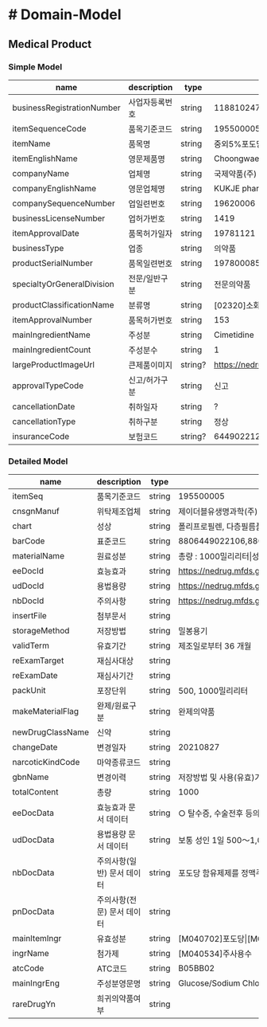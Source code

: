 # # Domain-Model
## Medical Product
### Simple Model

| name                       | description | type    | sample                                                       | comments |
|----------------------------|-------------|---------|--------------------------------------------------------------|----------|
| businessRegistrationNumber | 사업자등록번호     | string  | 1188102477                                                   |          |
| itemSequenceCode           | 품목기준코드      | string  | 195500005                                                    |          |
| itemName                   | 품목명         | string  | 중외5%포도당생리식염액(수출명:5%DextroseinnormalsalineInj.)               |          |
| itemEnglishName            | 영문제품명       | string  | Choongwae 5% Dextrose In Normal Saline Inj."                 |          |
| companyName                | 업체명         | string  | 국제약품(주)                                                      |          |
| companyEnglishName         | 영문업체명       | string  | KUKJE pharmaceutical co., ltd                                |          |
| companySequenceNumber      | 업일련번호       | string  | 19620006                                                     |          |
| businessLicenseNumber      | 업허가번호       | string  | 1419                                                         |          |
| itemApprovalDate           | 품목허가일자      | string  | 19781121                                                     |          |
| businessType               | 업종          | string  | 의약품                                                          |          |
| productSerialNumber        | 품목일련번호      | string  | 197800085                                                    |          |
| specialtyOrGeneralDivision | 전문/일반구분     | string  | 전문의약품                                                        |          |
| productClassificationName  | 분류명         | string  | [02320]소화성궤양용제                                               |          |
| itemApprovalNumber         | 품목허가번호      | string  | 153                                                          |          |
| mainIngredientName         | 주성분         | string  | Cimetidine                                                   |          |
| mainIngredientCount        | 주성분수        | string  | 1                                                            |          |
| largeProductImageUrl       | 큰제품이미지      | string? | https://nedrug.mfds.go.kr/pbp/cmn/itemImageDownload/147427336539800172 |          |
| approvalTypeCode           | 신고/허가구분     | string  | 신고                                                           |          |
| cancellationDate           | 취하일자        | string  | ?                                                            |          |
| cancellationType           | 취하구분        | string  | 정상                                                           |          |
| insuranceCode              | 보험코드        | string? | 644902212,644902220                                          |          |

### Detailed Model
| name               | description              | type   | sample | comments |
|--------------------|---------------------------|--------|--------|----------|
| itemSeq            | 품목기준코드              | string | 195500005 |          |
| cnsgnManuf         | 위탁제조업체              | string | 제이더블유생명과학(주) |          |
| chart              | 성상                      | string | 폴리프로필렌, 다층필름플라스틱용기에 든 무색 투명한 액. |          |
| barCode            | 표준코드                  | string | 8806449022106,8806449022113,... |          |
| materialName       | 원료성분                  | string | 총량 : 1000밀리리터\|성분명 : 포도당... |          |
| eeDocId            | 효능효과                  | string | https://nedrug.mfds.go.kr/pbp/cmn/pdfDownload/195500005/EE |          |
| udDocId            | 용법용량                  | string | https://nedrug.mfds.go.kr/pbp/cmn/pdfDownload/195500005/UD |          |
| nbDocId            | 주의사항                  | string | https://nedrug.mfds.go.kr/pbp/cmn/pdfDownload/195500005/NB |          |
| insertFile         | 첨부문서                  | string |         |          |
| storageMethod      | 저장방법                  | string | 밀봉용기 |          |
| validTerm          | 유효기간                  | string | 제조일로부터 36 개월 |          |
| reExamTarget       | 재심사대상                | string |         |          |
| reExamDate         | 재심사기간                | string |         |          |
| packUnit           | 포장단위                  | string | 500, 1000밀리리터 |          |
| makeMaterialFlag   | 완제/원료구분             | string | 완제의약품 |          |
| newDrugClassName   | 신약                      | string |         |          |
| changeDate         | 변경일자                  | string | 20210827 |          |
| narcoticKindCode   | 마약종류코드              | string |         |          |
| gbnName            | 변경이력                  | string | 저장방법 및 사용(유효)기간, 2021-08-27... |          |
| totalContent       | 총량                      | string | 1000 |          |
| eeDocData          | 효능효과 문서 데이터       | string | ○ 탈수증, 수술전후 등의 수분ㆍ전해질 보급 |          |
| udDocData          | 용법용량 문서 데이터       | string | 보통 성인 1일 500～1,000mL... |          |
| nbDocData          | 주의사항(일반) 문서 데이터 | string | 포도당 함유제제를 정맥주사하는 환자는... |          |
| pnDocData          | 주의사항(전문) 문서 데이터 | string |         |          |
| mainItemIngr       | 유효성분                  | string | [M040702]포도당\|[M040426]염화나트륨 |          |
| ingrName           | 첨가제                    | string | [M040534]주사용수 |          |
| atcCode            | ATC코드                   | string | B05BB02 |          |
| mainIngrEng        | 주성분영문명              | string | Glucose/Sodium Chloride |          |
| rareDrugYn         | 희귀의약품여부            | string |         |          |

